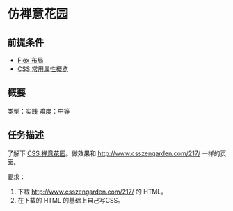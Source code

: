 # 仿禅意花园
## 前提条件  
* [Flex 布局](http://www.jianshu.com/p/b2b48c39450b)
* [CSS 常用属性概览](http://www.jianshu.com/p/b2889973263f)

## 概要
类型：实践
难度：中等  

## 任务描述
了解下 [CSS 禅意花园](http://www.csszengarden.com/)。做效果和 http://www.csszengarden.com/217/ 一样的页面。

要求：
1. 下载 http://www.csszengarden.com/217/ 的 HTML。
1. 在下载的 HTML 的基础上自己写CSS。